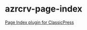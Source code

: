 # azrcrv-page-index
[Page Index plugin for ClassicPress](https://development.azurecurve.co.uk/classicpress-plugins/page-index/)
